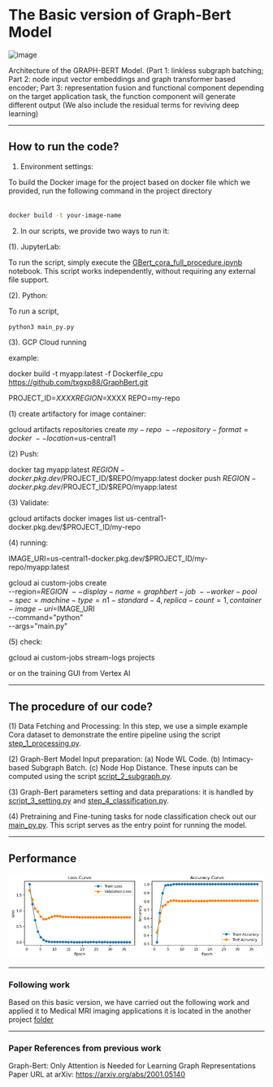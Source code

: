 # The Basic version of Graph-Bert Model

<img width="901" height="452" alt="image" src="https://github.com/user-attachments/assets/cf44ccb4-5595-40bc-bfcc-7cc824c26299" />

Architecture of the GRAPH-BERT Model. (Part 1: linkless subgraph batching; Part 2: node input vector embeddings and graph transformer based encoder; Part 3: representation fusion and functional component depending on the target application task, the function component will generate different output (We also include the residual terms for reviving deep learning)


----------------------------------------------------------
## How to run the code?

1. Environment settings:

To build the Docker image for the project based on docker file which we provided, run the following command in the project directory

```bash

docker build -t your-image-name 

``` 


2. In our scripts, we provide two ways to run it:

(1). JupyterLab: 

To run the script, simply execute the <ins>GBert_cora_full_procedure.ipynb</ins> notebook. This script works independently, without requiring any external file support.

(2). Python:

To run a script, 

```bash
python3 main_py.py

```

 (3). GCP Cloud running

 example:
 
docker build -t myapp:latest -f Dockerfile_cpu https://github.com/txgxp88/GraphBert.git

PROJECT_ID=$XXXX
REGION=$XXXX
REPO=my-repo

(1) create artifactory for image container:

gcloud artifacts repositories create $my-repo \
    --repository-format=docker \
    --location=$us-central1

(2) Push:

docker tag myapp:latest $REGION-docker.pkg.dev/$PROJECT_ID/$REPO/myapp:latest
docker push $REGION-docker.pkg.dev/$PROJECT_ID/$REPO/myapp:latest

(3) Validate:

gcloud artifacts docker images list us-central1-docker.pkg.dev/$PROJECT_ID/my-repo

(4) running:

IMAGE_URI=us-central1-docker.pkg.dev/$PROJECT_ID/my-repo/myapp:latest

gcloud ai custom-jobs create \
  --region=$REGION \
  --display-name=graphbert-job \
  --worker-pool-spec=machine-type=n1-standard-4,replica-count=1,container-image-uri=$IMAGE_URI \
  --command="python" \
  --args="main.py"

(5) check:

gcloud ai custom-jobs stream-logs projects

or on the training GUI from Vertex AI

----------------------------------------------------------
## The procedure of our code?

(1) Data Fetching and Processing: In this step, we use a simple example Cora dataset to demonstrate the entire pipeline using the script <ins>step_1_processing.py</ins>.

(2) Graph-Bert Model Input preparation: (a) Node WL Code. (b) Intimacy-based Subgraph Batch. (c) Node Hop Distance. These inputs can be computed using the script <ins>script_2_subgraph.py</ins>.

(3) Graph-Bert parameters setting and data preparations: it is handled by <ins>script_3_setting.py</ins> and <ins>step_4_classification.py</ins>.

(4) Pretraining and Fine-tuning tasks for node classification check out our <ins>main_py.py</ins>. This script serves as the entry point for running the model.



----------------------------------------------------------
## Performance 
![alt text](Images/output.png)


----------------------------------------------------------
### Following work

Based on this basic version, we have carried out the following work and applied it to Medical MRI imaging applications
it is located in the another project [folder](https://github.com/txgxp88/GraphBert_MApp)



----------------------------------------------------------
### Paper References from previous work
Graph-Bert: Only Attention is Needed for Learning Graph Representations
Paper URL at arXiv: https://arxiv.org/abs/2001.05140
